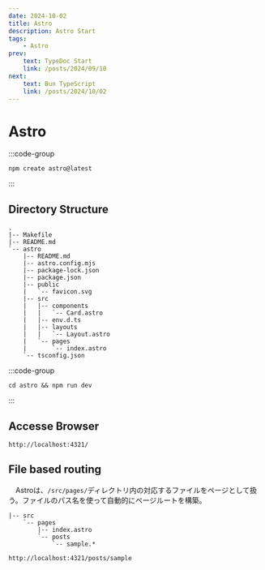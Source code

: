 ```yaml
---
date: 2024-10-02
title: Astro
description: Astro Start
tags: 
    - Astro
prev:
    text: TypeDoc Start
    link: /posts/2024/09/10
next:
    text: Bun TypeScript
    link: /posts/2024/10/02
---
```


# Astro

:::code-group
```sh[npm]
npm create astro@latest
```
:::

## Directory Structure
```
.
|-- Makefile
|-- README.md
`-- astro
    |-- README.md
    |-- astro.config.mjs
    |-- package-lock.json
    |-- package.json
    |-- public
    |   `-- favicon.svg
    |-- src
    |   |-- components
    |   |   `-- Card.astro
    |   |-- env.d.ts
    |   |-- layouts
    |   |   `-- Layout.astro
    |   `-- pages
    |       `-- index.astro
    `-- tsconfig.json
```

:::code-group
```sh[npm]
cd astro && npm run dev
```
:::

## Accesse Browser
```
http://localhost:4321/
```

## File based routing

&emsp;Astroは、`/src/pages/`ディレクトリ内の対応するファイルをページとして扱う。ファイルのパス名を使って自動的にページルートを構築。

```
|-- src
    `-- pages
        |-- index.astro
        `-- posts
            `-- sample.*
```

```
http://localhost:4321/posts/sample
```